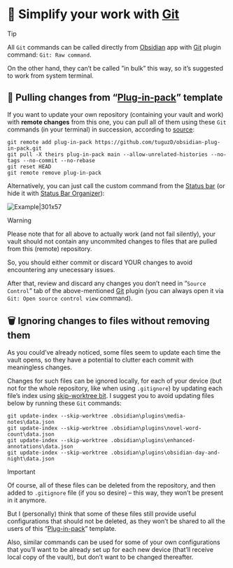 # 📑 Simplify your work with [Git](https://git-scm.com)

> [!TIP]
> All `Git` commands can be called directly from [Obsidian](https://obsidian.md) app with [Git](https://github.com/Vinzent03/obsidian-git) plugin command: `Git: Raw command`.
>
> On the other hand, they can’t be called ”in bulk” this way, so it’s suggested to work from system terminal.

## 🔄️ Pulling changes from “[Plug-in-pack](<./README.md>)” template

If you want to update your own repository (containing your vault and work) with **remote changes** from this one, you can pull all of them using these `Git` commands (in your terminal) in succession, according to [source](https://gist.github.com/krlozadan/4b75255b88d7a1504e5e632cb817c3f5):

```git
git remote add plug-in-pack https://github.com/tuguzD/obsidian-plug-in-pack.git
git pull -X theirs plug-in-pack main --allow-unrelated-histories --no-tags --no-commit --no-rebase
git reset HEAD
git remote remove plug-in-pack
```

Alternatively, you can just call the custom command from the [Status bar](https://help.obsidian.md/User+interface/Status+bar) (or hide it with [Status Bar Organizer](https://github.com/Opisek/obsidian-statusbar-organizer)):

![Example|301x57](https://github.com/user-attachments/assets/bca8e810-9feb-4dff-8e93-a2dc3d69742d)

> [!WARNING]
> Please note that for all above to actually work (and not fail silently), your vault should not contain any uncommited changes to files that are pulled from this (remote) repository.
>
> So, you should either commit or discard YOUR changes to avoid encountering any unecessary issues.

After that, review and discard any changes you don’t need in ”`Source Control`” tab of the above-mentioned [Git](https://github.com/Vinzent03/obsidian-git) plugin (you can always open it via `Git: Open source control view` command).

## 🗑️ Ignoring changes to files without removing them

As you could’ve already noticed, some files seem to update each time the vault opens, so they have a potential to clutter each commit with meaningless changes.

Changes for such files can be ignored locally, for each of your device (but not for the whole repository, like when using `.gitignore`) by updating each file’s index using [skip-worktree bit](https://git-scm.com/docs/git-update-index#_skip_worktree_bit). I suggest you to avoid updating files below by running these `Git` commands:

```git
git update-index --skip-worktree .obsidian\plugins\media-notes\data.json
git update-index --skip-worktree .obsidian\plugins\novel-word-count\data.json
git update-index --skip-worktree .obsidian\plugins\enhanced-annotations\data.json
git update-index --skip-worktree .obsidian\plugins\obsidian-day-and-night\data.json
```

> [!IMPORTANT]
> Of course, all of these files can be deleted from the repository, and then added to `.gitignore` file (if you so desire) – this way, they won’t be present in it anymore.
>
> But I (personally) think that some of these files still provide useful configurations that should not be deleted, as they won’t be shared to all the users of this “[Plug-in-pack](<#-plug-in-pack-for-obsidian-app>)” template.

Also, similar commands can be used for some of your own configurations that you’ll want to be already set up for each new device (that’ll receive local copy of the vault), but don’t want to be changed thereafter.
